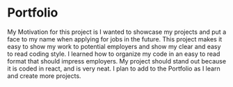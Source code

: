 # Portfolio

My Motivation for this project is I wanted to showcase my projects and put a face to my name when applying for jobs in the future. This project makes it easy to show my work to potential employers and show my clear and easy to read coding style. I learned how to organize my code in an easy to read format that should impress employers. My project should stand out because it is coded in react, and is very neat. I plan to add to the Portfolio as I learn and create more projects.
